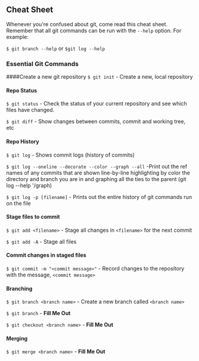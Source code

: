 ## Cheat Sheet

Whenever you're confused about git, come read this cheat sheet. Remember that all git commands can be run with the `--help` option. For example:

`$ git branch --help` or `$git log --help`

### Essential Git Commands

####Create a new git repository
`$ git init` - Create a new, local repository

#### Repo Status
`$ git status` - Check the status of your current repository and see which files have changed.

`$ git diff` - Show changes between commits, commit and working tree, etc 

#### Repo History
`$ git log` - Shows commit logs (history of commits)

`$ git log --oneline --decorate --color --graph --all` -Print out the ref names of any commits that are shown line-by-line highlighting by color the directory and branch you are in and graphing all the ties to the parent (git log --help '/graph) 

`$ git log -p [filename]` - Prints out the entire history of git commands run on the file 

#### Stage files to commit
`$ git add <filename>` - Stage all changes in `<filename>` for the next commit

`$ git add -A` - Stage all files

#### Commit changes in staged files
`$ git commit -m "<commit message>"` - Record changes to the repository with the message, `<commit message>`

#### Branching
`$ git branch <branch name>` - Create a new branch called `<branch name>`

`$ git branch` - __Fill Me Out__

`$ git checkout <branch name>` - __Fill Me Out__

#### Merging

`$ git merge <branch name>` - __Fill Me Out__
